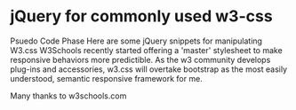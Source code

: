 # jQuery for commonly used w3-css

Psuedo Code Phase
Here are some jQuery snippets for manipulating W3.css
W3Schools recently started offering a 'master' stylesheet to make responsive behaviors more predictible.  As the w3 community develops plug-ins and accessories, w3.css will overtake bootstrap as the most easily understood, semantic responsive framework for me.

Many thanks to w3schools.com
